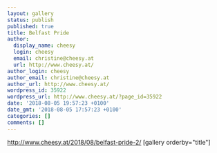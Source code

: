 ```yaml
---
layout: gallery
status: publish
published: true
title: Belfast Pride
author:
  display_name: cheesy
  login: cheesy
  email: christine@cheesy.at
  url: http://www.cheesy.at/
author_login: cheesy
author_email: christine@cheesy.at
author_url: http://www.cheesy.at/
wordpress_id: 35922
wordpress_url: http://www.cheesy.at/?page_id=35922
date: '2018-08-05 19:57:23 +0100'
date_gmt: '2018-08-05 17:57:23 +0100'
categories: []
comments: []
---
```

http://www.cheesy.at/2018/08/belfast-pride-2/
[gallery orderby="title"]
